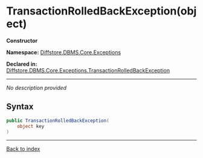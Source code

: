 # TransactionRolledBackException(object)

**Constructor**

**Namespace:** [Diffstore.DBMS.Core.Exceptions](Diffstore.DBMS.Core.Exceptions.md)

**Declared in:** [Diffstore.DBMS.Core.Exceptions.TransactionRolledBackException](Diffstore.DBMS.Core.Exceptions.TransactionRolledBackException.md)

------


*No description provided*

## Syntax

```csharp
public TransactionRolledBackException(
	object key
)
```

------

[Back to index](index.md)